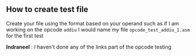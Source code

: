 ## How to create test file

Create your file using the format based on your operand such as if I am working on the opcode  `addiu` I would name my file `opcode_test_addiu_1.asm` for the first test 


**Indraneel** : I haven't done any of the links part of the opcode testing
